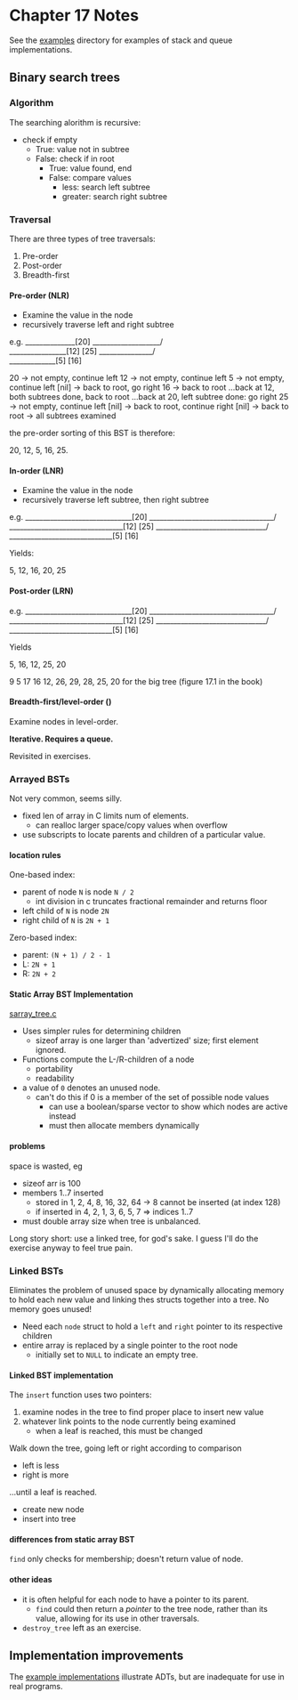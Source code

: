 # Chapter 17 Notes

See the [examples](./ex/) directory for examples of stack and queue
implementations.

## Binary search trees

### Algorithm

The searching alorithm is recursive:

* check if empty
  * True: value not in subtree
  * False: check if in root
    * True: value found, end
    * False: compare values
      * less: search left subtree
      * greater: search right subtree

### Traversal

There are three types of tree traversals:

1. Pre-order
1. Post-order
1. Breadth-first

#### Pre-order (NLR)

* Examine the value in the node
* recursively traverse left and right subtree

e.g. ______________[20]
___________________/  \
________________[12]  [25]
_______________/   \
_____________[5]  [16]

20 -> not empty, continue left
12 -> not empty, continue left
5 -> not empty, continue left
[nil] -> back to root, go right
16 -> back to root
...back at 12, both subtrees done, back to root
...back at 20, left subtree done: go right
25 -> not empty, continue left
[nil] -> back to root, continue right
[nil] -> back to root -> all subtrees examined

the pre-order sorting of this BST is therefore:

20, 12, 5, 16, 25.

#### In-order (LNR)

* Examine the value in the node
* recursively traverse left subtree, then right subtree

e.g. ______________________________[20]
___________________________________/  \
________________________________[12]  [25]
_______________________________/   \
_____________________________[5]  [16]

Yields:

5, 12, 16, 20, 25

#### Post-order (LRN)

e.g. ______________________________[20]
___________________________________/  \
________________________________[12]  [25]
_______________________________/   \
_____________________________[5]  [16]

Yields

5, 16, 12, 25, 20

9 5 17 16 12, 26, 29, 28, 25, 20 for the big tree (figure 17.1 in the book)

#### Breadth-first/level-order ()

Examine nodes in level-order.

**Iterative. Requires a queue.**

Revisited in exercises.

### Arrayed BSTs

Not very common, seems silly.

* fixed len of array in C limits num of elements.
  * can realloc larger space/copy values when overflow
* use subscripts to locate parents and children of a particular value.

#### location rules

One-based index:

* parent of node `N` is node `N / 2`
  * int division in c truncates fractional remainder and returns floor
* left child of `N` is node `2N`
* right child of `N` is `2N + 1`

Zero-based index:

* parent: `(N + 1) / 2 - 1`
* L: `2N + 1`
* R: `2N + 2`

#### Static Array BST Implementation

[sarray_tree.c](./ex/tree/sarray_tree.c)

* Uses simpler rules for determining children
  * sizeof array is one larger than 'advertized' size; first element ignored.
* Functions compute the L-/R-children of a node
  * portability
  * readability
* a value of `0` denotes an unused node.
  * can't do this if 0 is a member of the set of possible node values
    * can use a boolean/sparse vector to show which nodes are active instead
    * must then allocate members dynamically

#### problems

space is wasted, eg

* sizeof arr is 100
* members 1..7 inserted
  * stored in 1, 2, 4, 8, 16, 32, 64 -> 8 cannot be inserted (at index 128)
  * if inserted  in 4, 2, 1, 3, 6, 5, 7 => indices 1..7
* must double array size when tree is unbalanced.

Long story short: use a linked tree, for god's sake. I guess I'll do the
exercise anyway to feel true pain.

### Linked BSTs

Eliminates the problem of unused space by dynamically allocating memory to hold
each new value and linking thes structs together into a tree. No memory goes
unused!

* Need each `node` struct to hold a `left` and `right` pointer to its respective
  children
* entire array is replaced by a single pointer to the root node
  * initially set to `NULL` to indicate an empty tree.

#### Linked BST implementation

The `insert` function uses two pointers:

1. examine nodes in the tree to find proper place to insert new value
1. whatever link points to the node currently being examined
    * when a leaf is reached, this must be changed

Walk down the tree, going left or right according to comparison

* left is less
* right is more

...until a leaf is reached.

* create new node
* insert into tree

#### differences from static array BST

`find` only checks for membership; doesn't return value of node.

#### other ideas

* it is often helpful for each node to have a pointer to its parent.
  * `find` could then return a *pointer* to the tree node, rather than its
    value, allowing for its use in other traversals.
* `destroy_tree` left as an exercise.

## Implementation improvements

The [example implementations](./ex/) illustrate ADTs, but are inadequate for use
in real programs.
